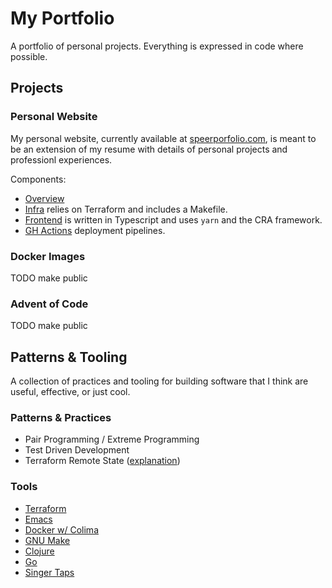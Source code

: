# My Portfolio
A portfolio of personal projects. Everything is expressed in code where possible.

## Projects

### Personal Website
My personal website, currently available at [speerporfolio.com](https://speerportfolio.com/), is meant to be an extension of my resume with details of personal projects and professionl experiences.

Components:
 - [Overview](https://github.com/kspeer825/portfolio/tree/main/projects/website/)
 - [Infra](https://github.com/kspeer825/portfolio/tree/main/projects/website/infra#s3-static-website-infrastructure) relies on Terraform and includes a Makefile.
 - [Frontend](https://github.com/kspeer825/portfolio/tree/main/projects/website/speerportfolio) is written in Typescript and uses `yarn` and the CRA framework.
 - [GH Actions](https://github.com/kspeer825/portfolio/actions) deployment pipelines.

### Docker Images
TODO make public

### Advent of Code
TODO make public

## Patterns & Tooling
A collection of practices and tooling for building software that I think are useful, effective, or just cool.

### Patterns & Practices
 - Pair Programming / Extreme Programming
 - Test Driven Development
 - Terraform Remote State ([explanation](https://github.com/kspeer825/portfolio/tree/main/projects/website/infra/remote-state#terraform-remote-state-bucket))

### Tools
 - [Terraform](https://developer.hashicorp.com/terraform/intro)
 - [Emacs](https://emacsrocks.com/)
 - [Docker w/ Colima](https://github.com/abiosoft/colima)
 - [GNU Make](https://www.gnu.org/software/make/manual/make.html#Simple-Makefile)
 - [Clojure](https://clojure.org/)
 - [Go](https://go.dev/play/)
 - [Singer Taps](https://github.com/singer-io/getting-started)
